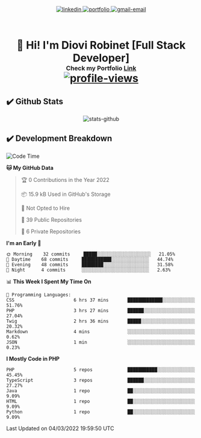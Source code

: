 <p align="center">
  <a href="https://www.linkedin.com/in/diovi-robinet-578782ab/">
  <img src="https://img.shields.io/badge/-drobinet-blue?style=flat&logo=Linkedin&logoColor=white&link=https://www.linkedin.com/in/diovi-robinet-578782ab/" alt="linkedin" />
  </a>
  <a href="https://drobinetm.github.io/drobinetm-portfolio/">
  <img src="https://img.shields.io/badge/Portfolio-47CCCC?style=flat&logo=Google-Chrome&logoColor=white&link=https://drobinetm.github.io/drobinetm-portfolio/" alt="portfolio" />
  </a>
  <a href="mailto:drobinetmorales@gmail.com">
   <img src="https://img.shields.io/badge/-drobinetm-c14438?style=flat&logo=Gmail&logoColor=white&link=mailto:drobinetmorales@gmail.com" alt="gmail-email" />
  </a>
</p>

</br>

<h1>
  <p align="center">
    <!--Grettings-->
    👋 <b>Hi! I'm Diovi Robinet [Full Stack Developer]</b>
    <!--Portfolio Link-->
    <br>
     <sup><sup><sub> 
        Check my Portfolio
        <a name="link-portfolio" target="_blank" href="https://drobinetm.github.io/drobinetm-portfolio">Link</a>
     </sub></sup></sup>
    <br>
     <a href="https://github.com/drobinetm">
      <img src="https://komarev.com/ghpvc/?username=drobinetm&style=plastic" alt="profile-views" />
     </a>
  </p>
</h1>

## ✔️  Github Stats

<p align="center"><img src="https://github-readme-stats.vercel.app/api?username=drobinetm&show_icons=true&theme=dark" alt="stats-github" /></p>

## ✔️ Development Breakdown
<!--START_SECTION:waka-->
![Code Time](http://img.shields.io/badge/Code%20Time-58%20hrs%2015%20mins-blue)

**🐱 My GitHub Data** 

> 🏆 0 Contributions in the Year 2022
 > 
> 📦 15.9 kB Used in GitHub's Storage 
 > 
> 🚫 Not Opted to Hire
 > 
> 📜 39 Public Repositories 
 > 
> 🔑 6 Private Repositories  
 > 
**I'm an Early 🐤** 

```text
🌞 Morning    32 commits     █████░░░░░░░░░░░░░░░░░░░░   21.05% 
🌆 Daytime    68 commits     ███████████░░░░░░░░░░░░░░   44.74% 
🌃 Evening    48 commits     ████████░░░░░░░░░░░░░░░░░   31.58% 
🌙 Night      4 commits      ░░░░░░░░░░░░░░░░░░░░░░░░░   2.63%

```


📊 **This Week I Spent My Time On** 

```text
💬 Programming Languages: 
CSS                      6 hrs 37 mins       █████████████░░░░░░░░░░░░   51.76% 
PHP                      3 hrs 27 mins       ██████░░░░░░░░░░░░░░░░░░░   27.04% 
Twig                     2 hrs 36 mins       █████░░░░░░░░░░░░░░░░░░░░   20.32% 
Markdown                 4 mins              ░░░░░░░░░░░░░░░░░░░░░░░░░   0.62% 
JSON                     1 min               ░░░░░░░░░░░░░░░░░░░░░░░░░   0.23%

```

**I Mostly Code in PHP** 

```text
PHP                      5 repos             ███████████░░░░░░░░░░░░░░   45.45% 
TypeScript               3 repos             ██████░░░░░░░░░░░░░░░░░░░   27.27% 
Java                     1 repo              ██░░░░░░░░░░░░░░░░░░░░░░░   9.09% 
HTML                     1 repo              ██░░░░░░░░░░░░░░░░░░░░░░░   9.09% 
Python                   1 repo              ██░░░░░░░░░░░░░░░░░░░░░░░   9.09%

```



 Last Updated on 04/03/2022 19:59:50 UTC
<!--END_SECTION:waka-->